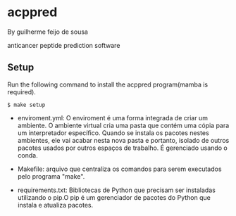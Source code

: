 # acppred

By guilherme feijo de sousa

anticancer peptide prediction software

## Setup

Run the following command to install the acppred program(mamba is required).

```
$ make setup
```
- enviroment.yml: O enviroment é uma forma integrada de criar um ambiente. O ambiente virtual cria uma pasta que contém uma cópia para um interpretador específico. Quando se instala os pacotes nestes ambientes, ele vai acabar nesta nova pasta e portanto, isolado de outros pacotes usados por outros espaços de trabalho. É gerenciado usando o conda.

- Makefile: arquivo que centraliza os comandos para serem executados pelo programa "make".

- requirements.txt: Bibliotecas de Python que precisam ser instaladas utilizando o pip.O pip é um gerenciador de pacotes do Python que instala e atualiza pacotes.
